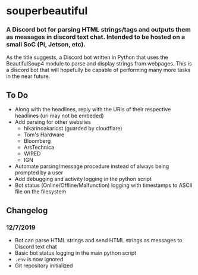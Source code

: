# souperbeautiful
### A Discord bot for parsing HTML strings/tags and outputs them as messages in discord text chat. Intended to be hosted on a small SoC (Pi, Jetson, etc).

As the title suggests, a Discord bot written in Python that uses the BeautifulSoup4 module to parse and display strings from webpages. This is a discord bot that will hopefully be capable of performing many more tasks in the near future.  

## To Do
- Along with the headlines, reply with the URIs of their respective headlines (uri may not be embeded)
- Add parsing for other websites
	- hikarinoakariost (guarded by cloudflare)
	- Tom's Hardware
	- Bloomberg
	- ArsTechnica
	- WIRED
	- IGN
- Automate parsing/message procedure instead of always being prompted by a user
- Add debugging and activity logging in the python script
- Bot status (Online/Offline/Malfunction) logging with timestamps to ASCII file on the filesystem  

## Changelog
### 12/7/2019
- Bot can parse HTML strings and send HTML strings as messages to Discord text chat
- Basic bot status logging in the main python script
- `.env` is now ignored
- Git repository initialized
